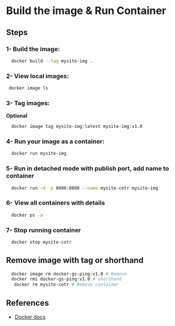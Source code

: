 # Build the image & Run Container

## Steps

### 1- Build the image:

```bash
  docker build --tag mysite-img .
```

### 2- View local images:

```bash
 docker image ls
```

### 3- Tag images:

**Optional**

```bash
  docker image tag mysite-img:latest mysite-img:v1.0
```

### 4- Run your image as a container:

```bash
  docker run mysite-img
```

### 5- Run in detached mode with publish port, add name to container

```bash
  docker run -d -p 8080:8080 --name mysite-cotr mysite-img
```

### 6- View all containers with details

```bash
  docker ps -a
```

### 7- Stop running container

```bash
  docker stop mysite-cotr
```

## Remove image with tag or shorthand

```bash
  docker image rm docker-gs-ping:v1.0 # Remove
  docker rmi docker-gs-ping:v1.0 # shorthand
   docker rm mysite-cotr # Remove container
```

## References

- [Docker docs](https://docs.docker.com/language/golang/build-images/)
